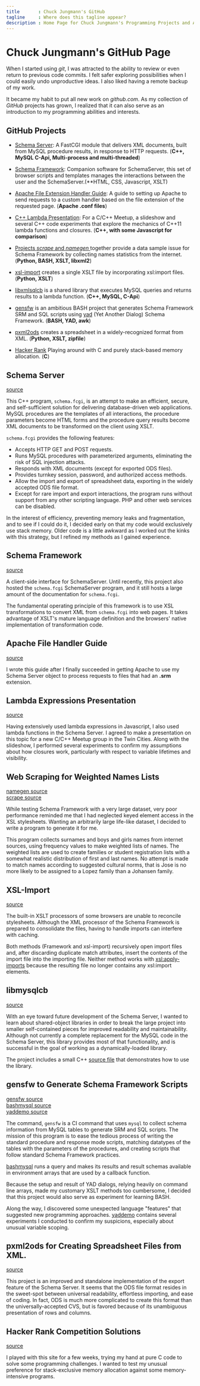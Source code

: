 ```yaml
---
title       : Chuck Jungmann's GitHub
tagline     : Where does this tagline appear?
description : Home Page for Chuck Jungmann's Programming Projects and Artifacts
---
```


# Chuck Jungmann's GitHub Page

When I started using *git*, I was attracted to the ability to review
or even return to previous code commits.  I felt safer exploring
possibilities when I could easily undo unproductive ideas.  I also
liked having a remote backup of my work.

It became my habit to put all new work on *github.com*.  As my
collection of *GitHub* projects has grown, I realized that it can
also serve as an introduction to my programming abilities and
interests.

## GitHub Projects

- [Schema Server](#schema-server): A FastCGI module that delivers XML
  documents, built from MySQL procedure results, in response to
  HTTP requests. (**C++, MySQL C-Api, Multi-process and multi-threaded**)

- [Schema Framework](#schema-framework): Companion software for
  SchemaServer, this set of browser scripts and templates manages the
  interactions between the user and the SchemaServer.(**HTML, CSS, Javascript, XSLT)

- [Apache File Extension Handler Guide](#apache-file-handler-guide):
  A guide to setting up Apache to send requests to a custom handler
  based on the file extension of the requested page.
  (**Apache .conf files**)

- [C++ Lambda Presentation](#lambda-expressions-presentation):
  For a C/C++ Meetup, a slideshow and several C++ code experiments
  that explore the mechanics of C++11 lambda functions and closures.
  (**C++, with some Javascript for comparison**)

- [Projects *scrape* and *namegen* ](#web-scraping-for-weighted-names-lists)
  together provide a data sample issue for Schema Framework by
  collecting names statistics from the internet. (**Python, BASH, XSLT,
  libxml2**)

- [xsl-import](#xsl-import) creates a single XSLT file by incorporating
  xsl:import files.  (**Python, XSLT**)

- [libxmlsqlcb](#libmysqlcb) is a shared library that executes MySQL
  queries and returns results to a lambda function. (**C++, MySQL,
  C-Api**)

- [gensfw](#gensfw-to-generate-schema-framework-scripts) is an ambitious
  BASH project that generates Schema Framework SRM and SQL scripts using
  [yad](https://github.com/v1cont/yad) (Yet Another Dialog)
  Schema Framework.  (**BASH, YAD, awk**)

- [pxml2ods](#pxml2ods-for-creating-spreadsheet-files-from-xml)
  creates a spreadsheet in a widely-recognized format from XML.
  (**Python, XSLT, zipfile**)

- [Hacker Rank](#hacker-rank-competiion-solutions)
  Playing around with C and purely stack-based memory allocation. (**C**)

## Schema Server

[source](https://github.com/cjungmann/SchemaServer)

This C++ program, `schema.fcgi`, is an attempt to make an efficient, secure,
and self-sufficient solution for delivering database-driven web applications.
MySQL procedures are the templates of all interactions, the procedure
parameters become HTML forms and the procedure query results become XML
documents to be transformed on the client using XSLT.

`schema.fcgi` provides the following features:

- Accepts HTTP GET and POST requests.
- Runs MySQL procedures with parameterized arguments, eliminating the risk
  of SQL injection attacks.
- Responds with XML documents (except for exported ODS files).
- Provides turnkey session, password, and authorized access methods.
- Allow the import and export of spreadsheet data, exporting in the
  widely accepted ODS file format.
- Except for rare import and export interactions, the program runs without
  support from any other scripting language.  PHP and other web services
  can be disabled.

In the interest of efficiency, preventing memory leaks and fragmentation,
and to see if I could do it, I decided early on that my code would exclusively
use stack memory.  Older code is a little awkward as I worked out the kinks
with this strategy, but I refined my methods as I gained experience.

## Schema Framework

[source](https://github.com/cjungmann/schemafw)

A client-side interface for SchemaServer.  Until recently, this project
also hosted the `schema.fcgi` SchemaServer program, and it still hosts
a large amount of the documentation for `schema.fcgi`.

The fundamental operating principle of this framework is to use XSL
transformations to convert XML from `schema.fcgi` into web pages.  It
takes advantage of XSLT's mature language definition and the browsers'
native implementation of transformation code.

## Apache File Handler Guide

[source](https://github.com/cjungmann/apache-file-handler)

I wrote this guide after I finally succeeded in getting Apache to
use my Schema Server object to process requests to files that had
an **.srm** extension.

## Lambda Expressions Presentation

[source](https://github.com/cjungmann/lambda_talk)

Having extensively used lambda expressions in Javascript, I also
used lambda functions in the Schema Server.  I agreed to make a
presentation on this topic for a new C/C++ Meetup group in the
Twin Cities.  Along with the slideshow, I performed several
experiments to confirm my assumptions about how closures work,
particularly with respect to variable lifetimes and visibility.

## Web Scraping for Weighted Names Lists

[namegen source](https://github.com/cjungmann/namegen)<br/>
[scrape source](https://github.com/cjungmann/scrape)

While testing Schema Framework with a very large dataset, very poor
performance reminded me that I had neglected keyed element access
in the XSL stylesheets.  Wanting an arbitrarily large life-like
dataset, I decided to write a program to generate it for me.

This program collects surnames and boys and girls names from internet
sources, using frequency values to make weighted lists of names.
The weighted lists are used to create families or student registration
lists with a somewhat realistic distribution of first and last names.
No attempt is made to match names according to suggested cultural
norms, that is Jose is no more likely to be assigned to a Lopez family
than a Johansen family.


## XSL-Import

[source](https://github.com/cjungmann/xsl-import)

The built-in XSLT processors of some browsers are unable to reconcile
stylesheets.  Although the XML processor of the Schema Framework is
prepared to consolidate the files, having to handle imports can
interfere with caching.

Both methods (Framework and xsl-import) recursively open import files
and, after discarding duplicate match attributes, insert the contents
of the import file into the importing file.  Neither method works
with [xsl:apply-imports](https://www.w3schools.com/xml/ref_xsl_el_apply-imports.asp)
because the resulting file no longer contains any xsl:import
elements.

## libmysqlcb

[source](https://github.com/cjungmann/libmysqlcb)

With an eye toward future development of the Schema Server, I wanted
to learn about shared-object libraries in order to break the large
project into smaller self-contained pieces for improved readability
and maintainability.  Although not currently a complete replacement
for the MySQL code in the Schema Server, this library provides most
of that functionality, and is successful in the goal of working as
a dynamically-loaded library.

The project includes a small C++
[source file](https://github.com/cjungmann/libmysqlcb/blob/master/xmlify.cpp)
that demonstrates how to use the library.

## gensfw to Generate Schema Framework Scripts

[gensfw source](https://github.com/cjungmann/gensfw)<br/>
[bashmysql source](https://github.com/cjungmann/bashmysql)<br/>
[yaddemo source](https://github.com/cjungmann/yaddemo)

The command, `gensfw` is a CI command that uses `mysql` to collect schema
information from MySQL tables to generate SRM and SQL scripts.  The
mission of this program is to ease the tedious process of writing the
standard procedure and response mode scripts, matching datatypes of the
tables with the parameters of the procedures, and creating scripts that
follow standard Schema Framework practices.

[bashmysql](https://github.com/cjungmann/bashmysql) runs a query
and makes its results and result schemas available in environment
arrays that are used by a callback function.

Because the setup and result of YAD dialogs, relying heavily on command
line arrays, made my customary XSLT methods too cumbersome, I decided
that this project would also serve as experiment for learning BASH.

Along the way, I discovered some unexpected language "features" that
suggested new programming approaches.  [yaddemo](https://github.com/cjungmann/yaddemo)
contains several experiments I conducted to confirm my suspicions,
especially about unusual variable scoping.

## pxml2ods for Creating Spreadsheet Files from XML.

[source](https://github.com/cjungmann/pxml2ods)

This project is an improved and standalone implementation of the export
feature of the Schema Server.  It seems that the ODS file format resides
in the sweet-spot between universal readability, effortless importing,
and ease of coding.  In fact, ODS is much more complicated to create
this format than the universally-accepted CVS, but is favored because
of its unambiguous presentation of rows and columns.

## Hacker Rank Competition Solutions

[source](https://github.com/cjungmann/HackerRank_ProjectEuler_Solutions)

I played with this site for a few weeks, trying my hand at pure C code
to solve some programming challenges.  I wanted to test my unusual
preference for stack-exclusive memory allocation against some memory-
intensive programs.
